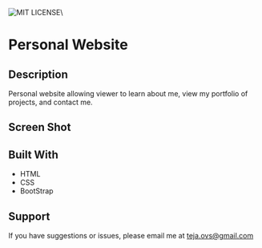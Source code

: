 
![MIT LICENSE](https://img.shields.io/github/license/charanteja-ovs/charanteja-ovs.github.io)\

# Personal Website

## Description

Personal website allowing viewer to learn about me, view my portfolio of projects, and contact me. 

## Screen Shot
<!-- 
![intro](landingpage.png) -->

<!-- 
## Usage

1. Open in browser
2. Use buttons on navigation bar to navigate to appropriate views. -->

## Built With

* HTML
* CSS
* BootStrap


## Support
If you have suggestions or issues, please email me at [teja.ovs@gmail.com](www.google.com)
